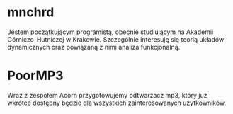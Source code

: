 # mnchrd

Jestem początkującym programistą, obecnie studiującym na Akademii Górniczo-Hutniczej w Krakowie.
Szczególnie interesuję się teorią układów dynamicznych oraz powiązaną z nimi analiza funkcjonalną.

# PoorMP3

Wraz z zespołem Acorn przygotowujemy odtwarzacz mp3, który już wkrótce dostępny będzie dla wszystkich zainteresowanych użytkowników.
